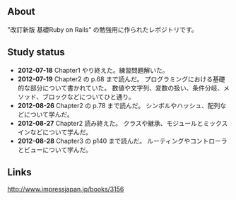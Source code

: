 ## About
"改訂新版 基礎Ruby on Rails" の勉強用に作られたレポジトリです。

## Study status
+ **2012-07-18**
Chapter1 やり終えた。練習問題解いた。
+ **2012-07-19**
Chapter2 の p.68 まで読んだ。
プログラミングにおける基礎的な部分について書かれていた。
数値や文字列、変数の扱い、条件分岐、メソッド、ブロックなどについてひと通り。
+ **2012-08-26**
Chapter2 の p.78 まで読んだ。
シンボルやハッシュ、配列などについて学んだ。
+ **2012-08-27**
Chapter2 読み終えた。
クラスや継承、モジュールとミックスインなどについて学んだ。
+ **2012-08-28**
Chapter3 の p140 まで読んだ。
ルーティングやコントローラとビューについて学んだ。

## Links
http://www.impressjapan.jp/books/3156

